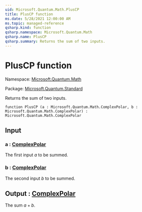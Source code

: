 ```yaml
---
uid: Microsoft.Quantum.Math.PlusCP
title: PlusCP function
ms.date: 5/28/2021 12:00:00 AM
ms.topic: managed-reference
qsharp.kind: function
qsharp.namespace: Microsoft.Quantum.Math
qsharp.name: PlusCP
qsharp.summary: Returns the sum of two inputs.
---
```


# PlusCP function

Namespace: [Microsoft.Quantum.Math](xref:Microsoft.Quantum.Math)

Package: [Microsoft.Quantum.Standard](https://nuget.org/packages/Microsoft.Quantum.Standard)


Returns the sum of two inputs.

```qsharp
function PlusCP (a : Microsoft.Quantum.Math.ComplexPolar, b : Microsoft.Quantum.Math.ComplexPolar) : Microsoft.Quantum.Math.ComplexPolar
```


## Input

### a : [ComplexPolar](xref:Microsoft.Quantum.Math.ComplexPolar)

The first input $a$ to be summed.


### b : [ComplexPolar](xref:Microsoft.Quantum.Math.ComplexPolar)

The second input $b$ to be summed.



## Output : [ComplexPolar](xref:Microsoft.Quantum.Math.ComplexPolar)

The sum $a + b$.